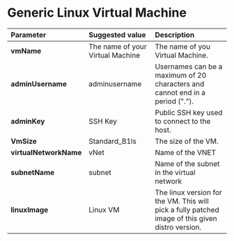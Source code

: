 # Generic Linux Virtual Machine

Parameter         | Suggested value     | Description
:--------------- | :-------------      |:---------------------
**vmName** | The name of your Virtual Machine | The name of you Virtual Machine.
**adminUsername** | adminusername | Usernames can be a maximum of 20 characters and cannot end in a period (".").
**adminKey** | SSH Key | Public SSH key used to connect to the host.
**VmSize** | Standard_B1ls | The size of the VM.
**virtualNetworkName** | vNet | Name of the VNET
**subnetName** | subnet | Name of the subnet in the virtual network
**linuxImage** | Linux VM | The linux version for the VM. This will pick a fully patched image of this given distro version.
